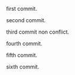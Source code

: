 first commit.

second commit.

third commit non conflict.

fourth commit.

fifth commit.

sixth commit.

